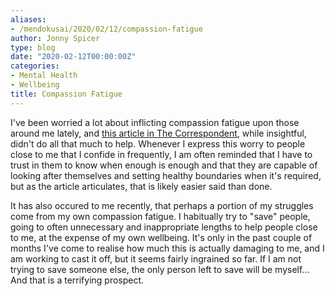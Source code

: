 ```yaml
---
aliases:
- /mendokusai/2020/02/12/compassion-fatigue
author: Jonny Spicer
type: blog
date: "2020-02-12T00:00:00Z"
categories:
- Mental Health
- Wellbeing
title: Compassion Fatigue
---
```

I've been worried a lot about inflicting compassion fatigue upon those around me lately, and [this article in The Correspondent](https://thecorrespondent.com/287/who-helps-the-person-who-answers-the-suicide-hotline/5845662207-ad84dea9), while insightful, didn't do all that much to help. Whenever I express this
worry to people close to me that I confide in frequently, I am often reminded that I have to trust in them to know when enough is enough and that they are capable of
looking after themselves and setting healthy boundaries when it's required, but as the article articulates, that is likely easier said than done.

It has also occured to me recently, that perhaps a portion of my struggles come from my own compassion fatigue. I habitually try to "save" people, going to often
unnecessary and inappropriate lengths to help people close to me, at the expense of my own wellbeing. It's only in the past couple of months I've come to realise how much
this is actually damaging to me, and I am working to cast it off, but it seems fairly ingrained so far. If I am not trying to save someone else, the only person left to
save will be myself... And that is a terrifying prospect.

